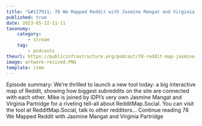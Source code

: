 ```yaml
---
title: "&#127911; 78 We Mapped Reddit with Jasmine Mangat and Virginia Partridge"
published: true
date: 2023-05-22-11-11
taxonomy:
    category:
        - stream
    tag:
        - podcasts
theurl: https://publicinfrastructure.org/podcast/78-reddit-map-jasmine-mangat-virginia-partridge/
image: artwork-resized.PNG
template: item
---
```


Episode summary: We&rsquo;re thrilled to launch a new tool today: a big interactive map of Reddit, showing how biggest subreddits on the site are connected with each other. Mike is joined by iDPI&rsquo;s very own Jasmine Mangat and Virginia Partridge for a riveting tell-all about RedditMap.Social. You can visit the tool at RedditMap.Social, talk to other redditors&hellip; Continue reading 78 We Mapped Reddit with Jasmine Mangat and Virginia Partridge
